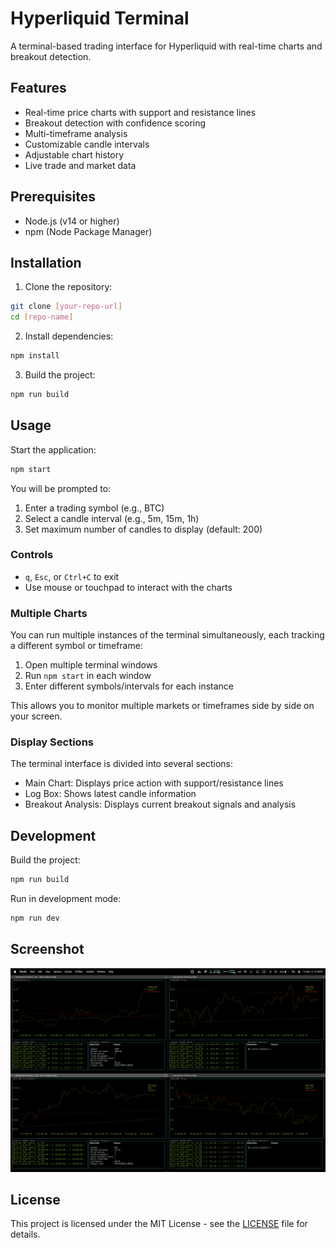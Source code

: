 # Hyperliquid Terminal

A terminal-based trading interface for Hyperliquid with real-time charts and breakout detection.

## Features

- Real-time price charts with support and resistance lines
- Breakout detection with confidence scoring
- Multi-timeframe analysis
- Customizable candle intervals
- Adjustable chart history
- Live trade and market data

## Prerequisites

- Node.js (v14 or higher)
- npm (Node Package Manager)

## Installation

1. Clone the repository:
```bash
git clone [your-repo-url]
cd [repo-name]
```

2. Install dependencies:
```bash
npm install
```

3. Build the project:
```bash
npm run build
```

## Usage

Start the application:
```bash
npm start
```

You will be prompted to:
1. Enter a trading symbol (e.g., BTC)
2. Select a candle interval (e.g., 5m, 15m, 1h)
3. Set maximum number of candles to display (default: 200)

### Controls

- `q`, `Esc`, or `Ctrl+C` to exit
- Use mouse or touchpad to interact with the charts

### Multiple Charts

You can run multiple instances of the terminal simultaneously, each tracking a different symbol or timeframe:

1. Open multiple terminal windows
2. Run `npm start` in each window
3. Enter different symbols/intervals for each instance

This allows you to monitor multiple markets or timeframes side by side on your screen.

### Display Sections

The terminal interface is divided into several sections:
- Main Chart: Displays price action with support/resistance lines
- Log Box: Shows latest candle information
- Breakout Analysis: Displays current breakout signals and analysis

## Development

Build the project:
```bash
npm run build
```

Run in development mode:
```bash
npm run dev
```

## Screenshot

![Hyperliquid Terminal Interface](screenshot.png)

## License

This project is licensed under the MIT License - see the [LICENSE](LICENSE) file for details.
